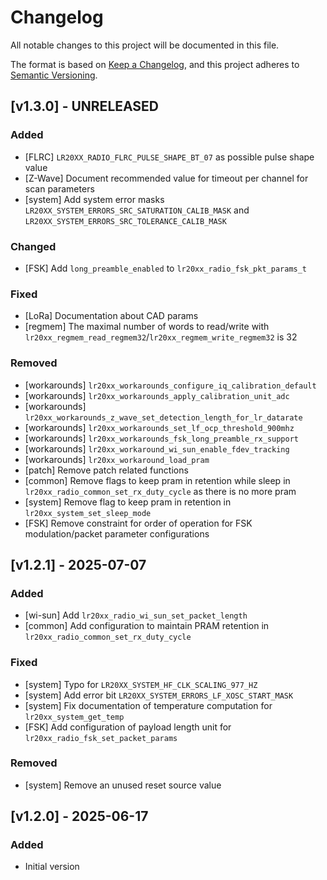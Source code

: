 # Changelog

All notable changes to this project will be documented in this file.

The format is based on [Keep a Changelog](https://keepachangelog.com/en/1.0.0/),
and this project adheres to [Semantic Versioning](https://semver.org/spec/v2.0.0.html).

## [v1.3.0] - UNRELEASED

### Added

- [FLRC] `LR20XX_RADIO_FLRC_PULSE_SHAPE_BT_07` as possible pulse shape value
- [Z-Wave] Document recommended value for timeout per channel for scan parameters
- [system] Add system error masks `LR20XX_SYSTEM_ERRORS_SRC_SATURATION_CALIB_MASK` and `LR20XX_SYSTEM_ERRORS_SRC_TOLERANCE_CALIB_MASK`

### Changed

- [FSK] Add `long_preamble_enabled` to `lr20xx_radio_fsk_pkt_params_t`

### Fixed

- [LoRa] Documentation about CAD params
- [regmem] The maximal number of words to read/write with `lr20xx_regmem_read_regmem32`/`lr20xx_regmem_write_regmem32` is 32

### Removed

- [workarounds] `lr20xx_workarounds_configure_iq_calibration_default`
- [workarounds] `lr20xx_workarounds_apply_calibration_unit_adc`
- [workarounds] `lr20xx_workarounds_z_wave_set_detection_length_for_lr_datarate`
- [workarounds] `lr20xx_workarounds_set_lf_ocp_threshold_900mhz`
- [workarounds] `lr20xx_workarounds_fsk_long_preamble_rx_support`
- [workarounds] `lr20xx_workaround_wi_sun_enable_fdev_tracking`
- [workarounds] `lr20xx_workaround_load_pram`
- [patch] Remove patch related functions
- [common] Remove flags to keep pram in retention while sleep in `lr20xx_radio_common_set_rx_duty_cycle` as there is no more pram
- [system] Remove flag to keep pram in retention in `lr20xx_system_set_sleep_mode`
- [FSK] Remove constraint for order of operation for FSK modulation/packet parameter configurations

## [v1.2.1] - 2025-07-07

### Added

- [wi-sun] Add `lr20xx_radio_wi_sun_set_packet_length`
- [common] Add configuration to maintain PRAM retention in `lr20xx_radio_common_set_rx_duty_cycle`

### Fixed

- [system] Typo for `LR20XX_SYSTEM_HF_CLK_SCALING_977_HZ`
- [system] Add error bit `LR20XX_SYSTEM_ERRORS_LF_XOSC_START_MASK`
- [system] Fix documentation of temperature computation for `lr20xx_system_get_temp`
- [FSK] Add configuration of payload length unit for `lr20xx_radio_fsk_set_packet_params`

### Removed

- [system] Remove an unused reset source value

## [v1.2.0] - 2025-06-17

### Added

- Initial version

